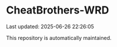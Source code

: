 # CheatBrothers-WRD

Last updated: 2025-06-26 22:26:05

This repository is automatically maintained.
